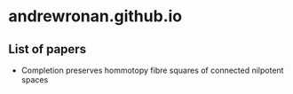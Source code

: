 # andrewronan.github.io

## List of papers
- Completion preserves hommotopy fibre squares of connected nilpotent spaces
